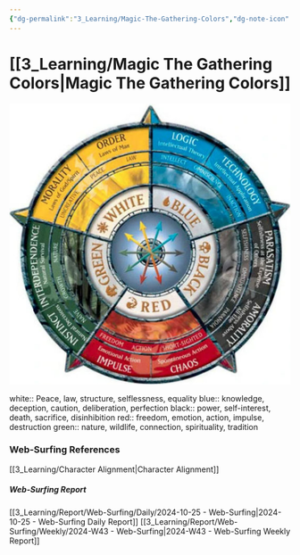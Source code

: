 ```yaml
---
{"dg-permalink":"3_Learning/Magic-The-Gathering-Colors","dg-note-icon":"webSurfing","created-date":"2024-10-25 11:40:30 am","date":"2024-10-25","type":"web-surfing","tags":["web-surfing"],"aliases":null,"img":"![Utilities/Images/Pasted image 20241028153201.jpeg|150](/img/user/Utilities/Images/Pasted%20image%2020241028153201.jpeg)","dg-publish":true,"permalink":"/3_Learning/Magic-The-Gathering-Colors/","dgPassFrontmatter":true,"noteIcon":"webSurfing"}
---
```



# [[3_Learning/Magic The Gathering Colors\|Magic The Gathering Colors]]

![Utilities/Images/Pasted image 20241028153201.jpeg](/img/user/Utilities/Images/Pasted%20image%2020241028153201.jpeg)

white:: Peace, law, structure, selflessness, equality
blue:: knowledge, deception, caution, deliberation, perfection
black:: power, self-interest, death, sacrifice, disinhibition
red:: freedom, emotion, action, impulse, destruction
green:: nature, wildlife, connection, spirituality, tradition






















### Web-Surfing References
[[3_Learning/Character Alignment\|Character Alignment]]
##### Web-Surfing Report
[[3_Learning/Report/Web-Surfing/Daily/2024-10-25 - Web-Surfing\|2024-10-25 - Web-Surfing Daily Report]]
[[3_Learning/Report/Web-Surfing/Weekly/2024-W43 - Web-Surfing\|2024-W43 - Web-Surfing Weekly Report]]

